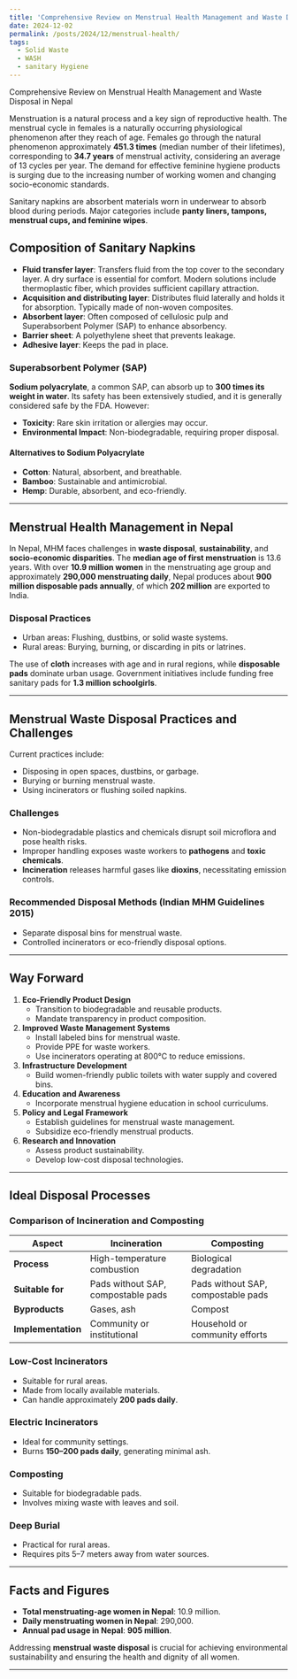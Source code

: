 ```yaml
---
title: 'Comprehensive Review on Menstrual Health Management and Waste Disposal in Nepal'
date: 2024-12-02
permalink: /posts/2024/12/menstrual-health/
tags:
  - Solid Waste
  - WASH
  - sanitary Hygiene
---
```


Comprehensive Review on Menstrual Health Management and Waste Disposal in Nepal

Menstruation is a natural process and a key sign of reproductive health. The menstrual cycle in females is a naturally occurring physiological phenomenon after they reach of age. Females go through the natural phenomenon approximately **451.3 times** (median number of their lifetimes), corresponding to **34.7 years** of menstrual activity, considering an average of 13 cycles per year. The demand for effective feminine hygiene products is surging due to the increasing number of working women and changing socio-economic standards.

Sanitary napkins are absorbent materials worn in underwear to absorb blood during periods. Major categories include **panty liners, tampons, menstrual cups, and feminine wipes**.

## Composition of Sanitary Napkins

- **Fluid transfer layer**: Transfers fluid from the top cover to the secondary layer. A dry surface is essential for comfort. Modern solutions include thermoplastic fiber, which provides sufficient capillary attraction.
- **Acquisition and distributing layer**: Distributes fluid laterally and holds it for absorption. Typically made of non-woven composites.
- **Absorbent layer**: Often composed of cellulosic pulp and Superabsorbent Polymer (SAP) to enhance absorbency.
- **Barrier sheet**: A polyethylene sheet that prevents leakage.
- **Adhesive layer**: Keeps the pad in place.

### Superabsorbent Polymer (SAP)

**Sodium polyacrylate**, a common SAP, can absorb up to **300 times its weight in water**. Its safety has been extensively studied, and it is generally considered safe by the FDA. However:

- **Toxicity**: Rare skin irritation or allergies may occur.
- **Environmental Impact**: Non-biodegradable, requiring proper disposal.

#### Alternatives to Sodium Polyacrylate

- **Cotton**: Natural, absorbent, and breathable.
- **Bamboo**: Sustainable and antimicrobial.
- **Hemp**: Durable, absorbent, and eco-friendly.

---

## Menstrual Health Management in Nepal

In Nepal, MHM faces challenges in **waste disposal**, **sustainability**, and **socio-economic disparities**. The **median age of first menstruation** is 13.6 years. With over **10.9 million women** in the menstruating age group and approximately **290,000 menstruating daily**, Nepal produces about **900 million disposable pads annually**, of which **202 million** are exported to India.

### Disposal Practices

- Urban areas: Flushing, dustbins, or solid waste systems.
- Rural areas: Burying, burning, or discarding in pits or latrines.

The use of **cloth** increases with age and in rural regions, while **disposable pads** dominate urban usage. Government initiatives include funding free sanitary pads for **1.3 million schoolgirls**.

---

## Menstrual Waste Disposal Practices and Challenges

Current practices include:

- Disposing in open spaces, dustbins, or garbage.
- Burying or burning menstrual waste.
- Using incinerators or flushing soiled napkins.

### Challenges

- Non-biodegradable plastics and chemicals disrupt soil microflora and pose health risks.
- Improper handling exposes waste workers to **pathogens** and **toxic chemicals**.
- **Incineration** releases harmful gases like **dioxins**, necessitating emission controls.

### Recommended Disposal Methods (Indian MHM Guidelines 2015)

- Separate disposal bins for menstrual waste.
- Controlled incinerators or eco-friendly disposal options.

---

## Way Forward

1. **Eco-Friendly Product Design**
   - Transition to biodegradable and reusable products.
   - Mandate transparency in product composition.
2. **Improved Waste Management Systems**
   - Install labeled bins for menstrual waste.
   - Provide PPE for waste workers.
   - Use incinerators operating at 800°C to reduce emissions.
3. **Infrastructure Development**
   - Build women-friendly public toilets with water supply and covered bins.
4. **Education and Awareness**
   - Incorporate menstrual hygiene education in school curriculums.
5. **Policy and Legal Framework**
   - Establish guidelines for menstrual waste management.
   - Subsidize eco-friendly menstrual products.
6. **Research and Innovation**
   - Assess product sustainability.
   - Develop low-cost disposal technologies.

---

## Ideal Disposal Processes

### Comparison of Incineration and Composting

| Aspect                  | Incineration                         | Composting                          |
|-------------------------|--------------------------------------|-------------------------------------|
| **Process**             | High-temperature combustion         | Biological degradation              |
| **Suitable for**        | Pads without SAP, compostable pads  | Pads without SAP, compostable pads |
| **Byproducts**          | Gases, ash                          | Compost                             |
| **Implementation**      | Community or institutional          | Household or community efforts      |

### Low-Cost Incinerators

- Suitable for rural areas.
- Made from locally available materials.
- Can handle approximately **200 pads daily**.

### Electric Incinerators

- Ideal for community settings.
- Burns **150–200 pads daily**, generating minimal ash.

### Composting

- Suitable for biodegradable pads.
- Involves mixing waste with leaves and soil.

### Deep Burial

- Practical for rural areas.
- Requires pits 5–7 meters away from water sources.

---

## Facts and Figures

- **Total menstruating-age women in Nepal**: 10.9 million.
- **Daily menstruating women in Nepal**: 290,000.
- **Annual pad usage in Nepal**: **905 million**.

Addressing **menstrual waste disposal** is crucial for achieving environmental sustainability and ensuring the health and dignity of all women.

---
